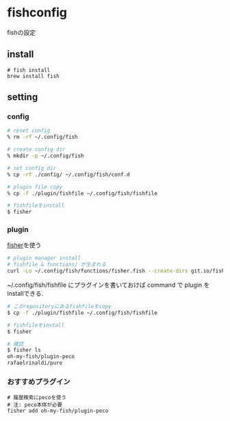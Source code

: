 # fishconfig
fishの設定

## install

```
# fish install
brew install fish
```

## setting

### config

```sh
# reset config
% rm -rf ~/.config/fish

# create config dir
% mkdir -p ~/.config/fish

# set config dir
% cp -rf ./config/ ~/.config/fish/conf.d

# plugin file copy
% cp -f ./plugin/fishfile ~/.config/fish/fishfile

# fishfileをinstall
$ fisher
```

### plugin

[fisher](https://github.com/jorgebucaran/fisher)を使う

```sh
# plugin manager install
# fishfile & functions/ が生まれる
curl -Lo ~/.config/fish/functions/fisher.fish --create-dirs git.io/fisher
```

~/.config/fish/fishfile にプラグインを書いておけば command で plugin を installできる.

```sh
# このrepositoryにあるfishfileをcopy
$ cp -f ./plugin/fishfile ~/.config/fish/fishfile

# fishfileをinstall
$ fisher

# 確認
$ fisher ls
oh-my-fish/plugin-peco
rafaelrinaldi/pure
```

### おすすめプラグイン

```
# 履歴検索にpecoを使う
# 注: peco本体が必要
fisher add oh-my-fish/plugin-peco
```
